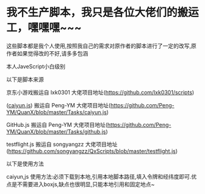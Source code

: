 # 我不生产脚本，我只是各位大佬们的搬运工，嘿嘿嘿~~~

这些脚本都是我个人使用,按照我自己的需求对原作者的脚本进行了一定的改写,原作者如果觉得改的不好,请多多包涵

本人JaveScript小白级别

以下是脚本来源

京东小游戏搬运自 lxk0301 大佬项目地址(https://github.com/lxk0301/scripts)

([caiyun.js](https://github.com/Peng-YM/QuanX/blob/master/Tasks/caiyun.js)) 搬运自 Peng-YM 大佬项目地址(https://github.com/Peng-YM/QuanX/blob/master/Tasks/caiyun.js)

GitHub.js 搬运自 Peng-YM 大佬项目地址(https://github.com/Peng-YM/QuanX/blob/master/Tasks/github.js)

testflight.js 搬运自 songyangzz 大佬项目地址(https://github.com/songyangzz/QxScripts/blob/master/testflight.js)

以下是使用方法

caiyun,js 使用方法:必须下载到本地,引用本地脚本路径,填入令牌和经纬度即可.优点是不需要进入boxjs,缺点也很明显,只能本地引用和固定地点~
